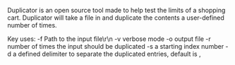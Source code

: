 Duplicator is an open source tool made to help test the limits of a shopping cart.
Duplicator will take a file in and duplicate the contents a user-defined number of times.

Key uses:
-f 	Path to the input file\r\n
-v 	verbose mode
-o	output file
-r	number of times the input should be duplicated
-s	a starting index number
-d	a defined delimiter to separate the duplicated entries, default is ,